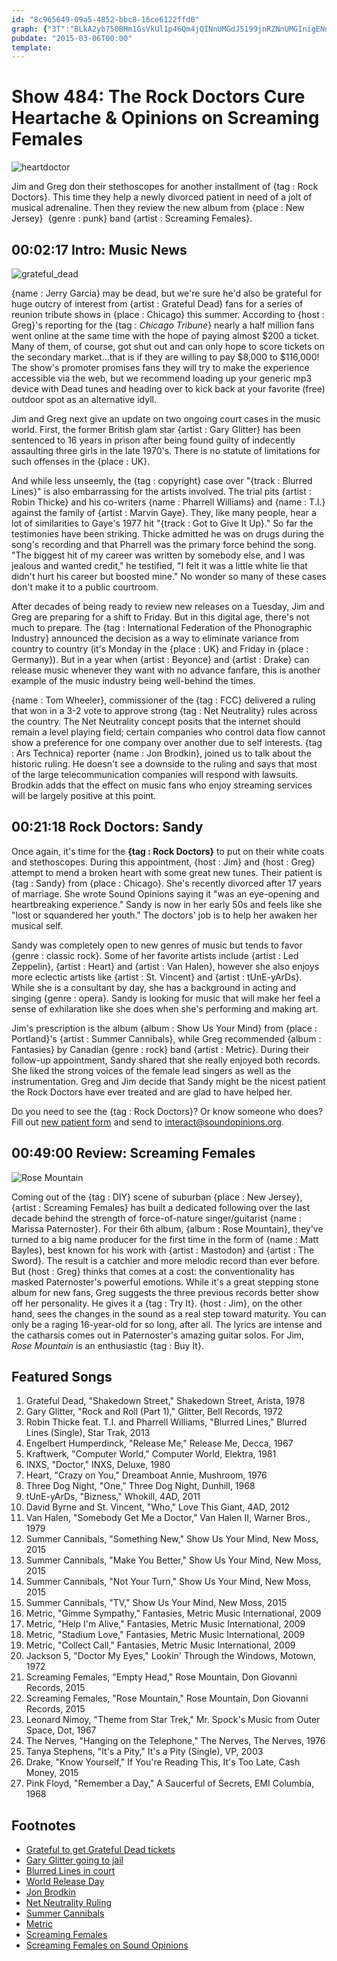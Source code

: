 ```yaml
---
id: "8c965649-09a5-4852-bbc8-16ce6122ffd0"
graph: {"3T":"BLkA2yb750BHm1GsVkUl1p46Qm4jQINnUMGdJ5199jnRZNnUMGInigENnUMGNnUMGnawtp0Q8EqBJrgRBBrczrjtejrjtejyng12QveEQyng12OBSFWQveEQ","ZI":"X6cfdmVO48BHm1GmVO48BHm1GX6cfdMOJ5zulrtDBLej8bGaxcbGaxcgFjWcBGc5NbGaxcX9l1XnDpyUO77qNX9l1XQlzAwgBuiiBMlTxQlzAw","29O":"2Nx2clc37b2Nx2crz7MB2Nx2cBL7Zv2Nx2c50f54BL7ZvZD51RBL7Zvdhnxe97qipBL7ZvSi8jGZD51RZ1iExZD51RBHm1Gdhnxe97qipX6cfd"}
pubdate: "2015-03-06T00:00"
template: 
---
```






# Show 484: The Rock Doctors Cure Heartache & Opinions on Screaming Females

![heartdoctor](https://static.soundopinions.org/images/2015/rockdoc_web.jpg)

Jim and Greg don their stethoscopes for another installment of {tag : Rock Doctors}. This time they help a newly divorced patient in need of a jolt of musical adrenaline. Then they review the new album from {place : New Jersey}  {genre : punk} band {artist : Screaming Females}.



## 00:02:17 Intro: Music News

![grateful_dead](https://static.soundopinions.org/assets/484/3T0.jpg)

{name : Jerry Garcia} may be dead, but we're sure he'd also be grateful for huge outcry of interest from {artist : Grateful Dead} fans for a series of reunion tribute shows in {place : Chicago} this summer. According to {host : Greg}'s reporting for the {tag : *Chicago Tribune*} nearly a half million fans went online at the same time with the hope of paying almost $200 a ticket. Many of them, of course, got shut out and can only hope to score tickets on the secondary market...that is if they are willing to pay $8,000 to $116,000! The show's promoter promises fans they will try to make the experience accessible via the web, but we recommend loading up your generic mp3 device with Dead tunes and heading over to kick back at your favorite (free) outdoor spot as an alternative idyll.

Jim and Greg next give an update on two ongoing court cases in the music world. First, the former British glam star {artist : Gary Glitter} has been sentenced to 16 years in prison after being found guilty of indecently assaulting three girls in the late 1970's. There is no statute of limitations for such offenses in the {place : UK}.

And while less unseemly, the {tag : copyright} case over "{track : Blurred Lines}" is also embarrassing for the artists involved. The trial pits {artist : Robin Thicke} and his co-writers {name : Pharrell Williams} and {name : T.I.} against the family of {artist : Marvin Gaye}.  They, like many people, hear a lot of similarities to Gaye's 1977 hit "{track : Got to Give It Up}." So far the testimonies have been striking. Thicke admitted he was on drugs during the song's recording and that Pharrell was the primary force behind the song. "The biggest hit of my career was written by somebody else, and I was jealous and wanted credit," he testified, "I felt it was a little white lie that didn't hurt his career but boosted mine." No wonder so many of these cases don't make it to a public courtroom.

After decades of being ready to review new releases on a Tuesday, Jim and Greg are preparing for a shift to Friday. But in this digital age, there's not much to prepare. The {tag : International Federation of the Phonographic Industry} announced the decision as a way to eliminate variance from country to country (it's Monday in the {place : UK} and Friday in {place : Germany}). But in a year when {artist : Beyonce} and {artist : Drake} can release music whenever they want with no advance fanfare, this is another example of the music industry being well-behind the times.

{name : Tom Wheeler}, commissioner of the {tag : FCC} delivered a ruling that won in a 3-2 vote to approve strong {tag : Net Neutrality} rules across the country. The Net Neutrality concept posits that the internet should remain a level playing field; certain companies who control data flow cannot show a preference for one company over another due to self interests. {tag : Ars Technica} reporter {name : Jon Brodkin}, joined us to talk about the historic ruling. He doesn't see a downside to the ruling and says that most of the large telecommunication companies will respond with lawsuits. Brodkin adds that the effect on music fans who enjoy streaming services will be largely positive at this point.



## 00:21:18 Rock Doctors: Sandy

Once again, it's time for the **{tag : Rock Doctors}** to put on their white coats and stethoscopes. During this appointment, {host : Jim} and {host : Greg} attempt to mend a broken heart with some great new tunes. Their patient is {tag : Sandy} from {place : Chicago}. She's recently divorced after 17 years of marriage. She wrote Sound Opinions saying it "was an eye-opening and heartbreaking experience." Sandy is now in her early 50s and feels like she "lost or squandered her youth." The doctors' job is to help her awaken her musical self.

Sandy was completely open to new genres of music but tends to favor {genre : classic rock}. Some of her favorite artists include {artist : Led Zeppelin}, {artist : Heart} and {artist : Van Halen}, however she also enjoys more eclectic artists like {artist : St. Vincent} and {artist : tUnE-yArDs}. While she is a consultant by day, she has a background in acting and singing {genre : opera}. Sandy is looking for music that will make her feel a sense of exhilaration like she does when she's performing and making art.

Jim's prescription is the album {album : Show Us Your Mind} from {place : Portland}'s {artist : Summer Cannibals}, while Greg recommended {album : Fantasies} by Canadian {genre : rock} band {artist : Metric}. During their follow-up appointment, Sandy shared that she really enjoyed both records. She liked the strong voices of the female lead singers as well as the instrumentation. Greg and Jim decide that Sandy might be the nicest patient the Rock Doctors have ever treated and are glad to have helped her.

Do you need to see the {tag : Rock Doctors}? Or know someone who does? Fill out [new patient form](http://www.soundopinions.org/rockdocsform.pdf) and send to interact@soundopinions.org.



## 00:49:00 Review: Screaming Females

![Rose Mountain](https://static.soundopinions.org/assets/484/29O0.jpg)

Coming out of the {tag : DIY} scene of suburban {place : New Jersey}, {artist : Screaming Females} has built a dedicated following over the last decade behind the strength of force-of-nature singer/guitarist {name : Marissa Paternoster}. For their 6th album, {album : Rose Mountain}, they've turned to a big name producer for the first time in the form of {name : Matt Bayles}, best known for his work with {artist : Mastodon} and {artist : The Sword}. The result is a catchier and more melodic record than ever before. But {host : Greg} thinks that comes at a cost: the conventionality has masked Paternoster's powerful emotions. While it's a great stepping stone album for new fans, Greg suggests the three previous records better show off her personality. He gives it a {tag : Try It}. {host : Jim}, on the other hand, sees the changes in the sound as a real step toward maturity. You can only be a raging 16-year-old for so long, after all. The lyrics are intense and the catharsis comes out in Paternoster's amazing guitar solos. For Jim, *Rose Mountain* is an enthusiastic {tag : Buy It}.



## Featured Songs

1. Grateful Dead, "Shakedown Street," Shakedown Street, Arista, 1978
2. Gary Glitter, "Rock and Roll (Part 1)," Glitter, Bell Records, 1972
3. Robin Thicke feat. T.I. and Pharrell Williams, "Blurred Lines," Blurred Lines (Single), Star Trak, 2013
4. Engelbert Humperdinck, "Release Me," Release Me, Decca, 1967
5. Kraftwerk, "Computer World," Computer World, Elektra, 1981
6. INXS, "Doctor," INXS, Deluxe, 1980
7. Heart, "Crazy on You," Dreamboat Annie, Mushroom, 1976
8. Three Dog Night, "One," Three Dog Night, Dunhill, 1968
9. tUnE-yArDs, "Bizness," Whokill, 4AD, 2011
10. David Byrne and St. Vincent, "Who," Love This Giant, 4AD, 2012
11. Van Halen, "Somebody Get Me a Doctor," Van Halen II, Warner Bros., 1979
12. Summer Cannibals, "Something New," Show Us Your Mind, New Moss, 2015
13. Summer Cannibals, "Make You Better," Show Us Your Mind, New Moss, 2015
14. Summer Cannibals, "Not Your Turn," Show Us Your Mind, New Moss, 2015
15. Summer Cannibals, "TV," Show Us Your Mind, New Moss, 2015
16. Metric, "Gimme Sympathy," Fantasies, Metric Music International, 2009
17. Metric, "Help I'm Alive," Fantasies, Metric Music International, 2009
18. Metric, "Stadium Love," Fantasies, Metric Music International, 2009
19. Metric, "Collect Call," Fantasies, Metric Music International, 2009
20. Jackson 5, "Doctor My Eyes," Lookin' Through the Windows, Motown, 1972
21. Screaming Females, "Empty Head," Rose Mountain, Don Giovanni Records, 2015
22. Screaming Females, "Rose Mountain," Rose Mountain, Don Giovanni Records, 2015
23. Leonard Nimoy, "Theme from Star Trek," Mr. Spock's Music from Outer Space, Dot, 1967
24. The Nerves, "Hanging on the Telephone," The Nerves, The Nerves, 1976
25. Tanya Stephens, "It's a Pity," It's a Pity (Single), VP, 2003
26. Drake, "Know Yourself," If You're Reading This, It's Too Late, Cash Money, 2015
27. Pink Floyd, "Remember a Day," A Saucerful of Secrets, EMI Columbia, 1968



## Footnotes

- [Grateful to get Grateful Dead tickets](http://www.chicagotribune.com/entertainment/music/chi-grateful-dead-soldier-field-tickets-20150302-story.html)
- [Gary Glitter going to jail](http://www.bbc.com/news/uk-31657929)
- [Blurred Lines in court](http://www.nytimes.com/2015/03/02/business/media/industry-issuesintrude-in-blurred-lines-case.html)
- [World Release Day](http://www.billboard.com/biz/articles/news/retail/6487290/industry-sets-friday-as-global-record-release-day)
- [Jon Brodkin](http://arstechnica.com/author/jon-brodkin/)
- [Net Neutrality Ruling](http://www.nytimes.com/2015/02/27/technology/net-neutrality-fcc-vote-internet-utility.html?_r=0)
- [Summer Cannibals](http://www.summercannibals.com/home)
- [Metric](http://ilovemetric.com/)
- [Screaming Females](http://screamingfemales.com/)
- [Screaming Females on Sound Opinions](/show/340/)